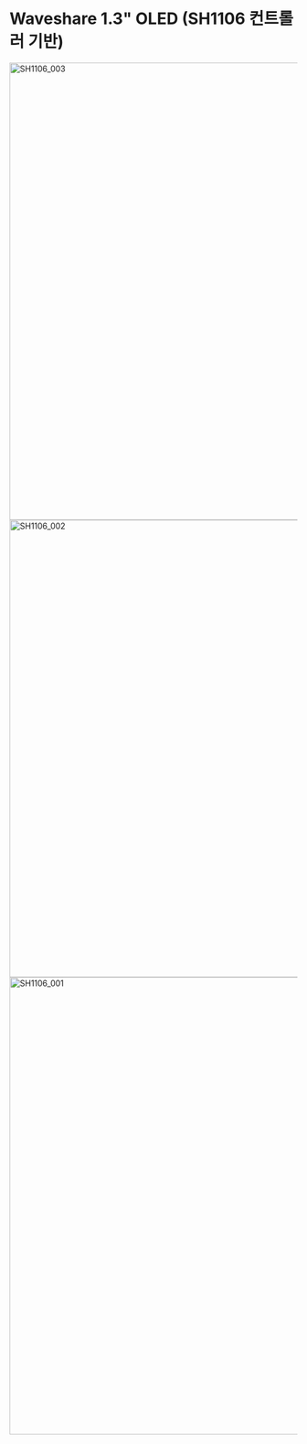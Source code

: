 # Waveshare 1.3" OLED (SH1106 컨트롤러 기반)

<img width="1108" height="800" alt="SH1106_003" src="https://github.com/user-attachments/assets/0e523ec6-26b3-42d0-9349-215cb4ed3b7a" />
<img width="1108" height="800" alt="SH1106_002" src="https://github.com/user-attachments/assets/99e4128f-5650-4538-ad65-d99ecdbcde88" />
<img width="1108" height="800" alt="SH1106_001" src="https://github.com/user-attachments/assets/4526503d-ba0c-4584-8d2a-9edeeafb28bb" />

